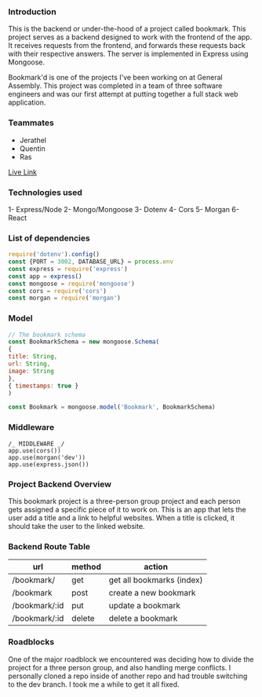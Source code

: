 ###  Introduction
This is the backend or under-the-hood of a project called bookmark. This project serves as a  backend designed to work with the frontend of the app. It receives requests from the frontend, and forwards these requests back with their respective answers. The server is implemented in Express using Mongoose. 

Bookmark'd  is one of the projects I've been working on at General Assembly. This project was completed in a team of three software engineers and was our first attempt at putting together a full stack web application. 

### Teammates
- Jerathel
- Quentin
- Ras
 
 <a href="https://fervent-lamarr-383302.netlify.app/">Live Link</a>


### Technologies used
1- Express/Node
2- Mongo/Mongoose 
3- Dotenv 
4- Cors 
5- Morgan
6- React

### List of dependencies
```js
require('dotenv').config()
const {PORT = 3002, DATABASE_URL} = process.env
const express = require('express')
const app = express()
const mongoose = require('mongoose')
const cors = require('cors')
const morgan = require('morgan')
```


### Model
```js
// The bookmark schema
const BookmarkSchema = new mongoose.Schema(
{
title: String,
url: String,
image: String
},
{ timestamps: true }
)

const Bookmark = mongoose.model('Bookmark', BookmarkSchema)
```

### Middleware
```Js
/_ MIDDLEWARE _/
app.use(cors())
app.use(morgan('dev'))
app.use(express.json())
```

### Project Backend Overview
This bookmark project is a three-person group project and each person gets assigned a specific piece of it to work on. This is an app that lets the user add a title and a link to helpful websites. When a title is clicked, it should take the user to the linked website.

### Backend Route Table
| url             | method | action                       |
| --------------- | ------ | ---------------------------- |
| /bookmark/      | get    | get all bookmarks (index)    |
| /bookmark       | post  | create a new bookmark         |
| /bookmark/:id   | put    | update a bookmark            |
| /bookmark/:id   | delete | delete a bookmark            |

### Roadblocks
One of the major roadblock we encountered was deciding how to divide the project for a three person group, and also handling merge conflicts. I personally cloned a repo inside of another repo and had trouble switching to the dev branch. I took me a while to get it all fixed.